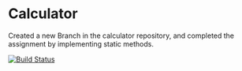 # Calculator

Created a new Branch in the calculator repository, and completed the assignment by implementing static methods.

[![Build Status](https://app.travis-ci.com/hrd9/calc3_part.svg?branch=main)](https://app.travis-ci.com/hrd9/calc3_part)
